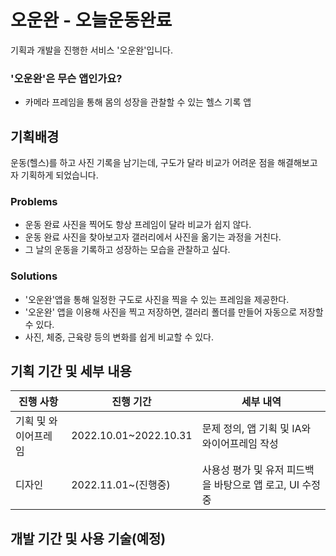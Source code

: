 # 오운완 - 오늘운동완료
기획과 개발을 진행한 서비스 '오운완'입니다. 


### '오운완'은 무슨 앱인가요?
- 카메라 프레임을 통해 몸의 성장을 관찰할 수 있는 헬스 기록 앱 
## 기획배경 
운동(헬스)를 하고 사진 기록을 남기는데, 구도가 달라 비교가 어려운 점을 해결해보고자 기획하게 되었습니다.
### Problems
- 운동 완료 사진을 찍어도 항상 프레임이 달라 비교가 쉽지 않다. 
- 운동 완료 사진을 찾아보고자 갤러리에서 사진을 옮기는 과정을 거친다. 
- 그 날의 운동을 기록하고 성장하는 모습을 관찰하고 싶다.

### Solutions
- '오운완'앱을 통해 일정한 구도로 사진을 찍을 수 있는 프레임을 제공한다. 
- '오운완' 앱을 이용해 사진을 찍고 저장하면, 갤러리 폴더를 만들어 자동으로 저장할 수 있다. 
- 사진, 체중, 근육량 등의 변화를 쉽게 비교할 수 있다. 
## 기획 기간 및 세부 내용
| 진행 사항 | 진행 기간 | 세부 내역 |
| ------ | ------ | ------ |
| 기획 및 와이어프레임 | 2022.10.01~2022.10.31 | 문제 정의, 앱 기획 및 IA와 와이어프레임 작성 |
| 디자인 | 2022.11.01~(진행중) | 사용성 평가 및 유저 피드백을 바탕으로 앱 로고, UI 수정 중 |

## 개발 기간 및 사용 기술(예정)
